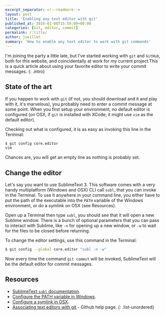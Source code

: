 ```yaml
---
excerpt_separator: <!--readmore-->
layout: post
title: 'Enabling any text editor with git'
published_at: 2016-01-08T15:58:00+00:00
categories: [Git, editor, commit]
permalink: /:title/
author: jveillet
summary: 'How to enable any text editor to work with git commands'
---
```


I'm joining the party a little late, but I've started working with `git` and `GitHub`, both for this website, and coincidentally at work for my current project.This is a quick article about using your favorite editor to write your commit messages.
{: .intro}

<!--readmore-->

## State of the art

If you happen to work with `git` (if not, you should download and it and play with it, it's marvelous), you probably need to enter a commit message at some point. When you first setup your environment, no default editor is configured (on OSX, if `git` is installed with XCode, it might use `vim` as the default editor).

Checking out what is configured, it is as easy as invoking this line in the Terminal:
```bash
$ git config core.editor
vim
```

Chances are, you will get an empty line as nothing is probably set.

## Change the editor

Let's say you want to use SublimeText 3. This software comes with a very handy multiplatform (Windows and OSX) CLI call `subl`, that you can invoke in the Terminal. To use it anywhere in your command line, you either have to put the path of the executable into the `PATH` variable of the Windows environment, or do a symlink on OSX (see Resources).

Open up a Terminal then type `subl`, you should see that it will open a new Sublime window. There is a bunch of optional parameters that you can pass to interact with Sublime, like `-n` for opening up a new window, or `-w` to wait for the files to be closed before returning.

To change the editor settings, use this command in the Terminal:
```bash
$ git config --global core.editor "subl -n -w"
```

Now every time the command `git commit` will be invoked, SublimeText will be the default editor for commit messages.

## Resources
+ [SublimeText `subl` documentation](https://www.sublimetext.com/docs/3/osx_command_line.html).
+ [Configure the PATH variable in Windows](http://www.computerhope.com/issues/ch000549.htm).
+ [Configure a symlink in OSX](https://apple.stackexchange.com/questions/115646/how-can-i-create-a-symbolic-link-in-terminal?rq=1).
+ [Associating text editors with git](https://help.github.com/articles/associating-text-editors-with-git/) - Github help page.
{: .list-unordered}

